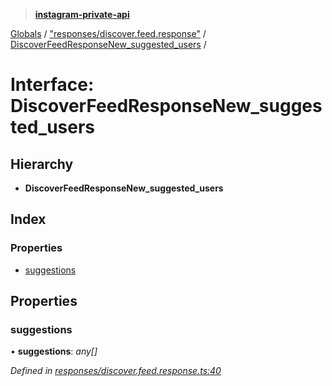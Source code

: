 > **[instagram-private-api](../README.md)**

[Globals](../README.md) / ["responses/discover.feed.response"](../modules/_responses_discover_feed_response_.md) / [DiscoverFeedResponseNew_suggested_users](_responses_discover_feed_response_.discoverfeedresponsenew_suggested_users.md) /

# Interface: DiscoverFeedResponseNew_suggested_users

## Hierarchy

* **DiscoverFeedResponseNew_suggested_users**

## Index

### Properties

* [suggestions](_responses_discover_feed_response_.discoverfeedresponsenew_suggested_users.md#suggestions)

## Properties

###  suggestions

• **suggestions**: *any[]*

*Defined in [responses/discover.feed.response.ts:40](https://github.com/dilame/instagram-private-api/blob/01eb399/src/responses/discover.feed.response.ts#L40)*